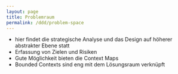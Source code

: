 ```yaml
---
layout: page
title: Problemraum
permalink: /ddd/problem-space
---
```


- hier findet die strategische Analyse und das Design auf höherer abstrakter Ebene statt
- Erfassung von Zielen und Risiken
- Gute Möglichkeit bieten die Context Maps
- Bounded Contexts sind eng mit dem Lösungsraum verknüpft